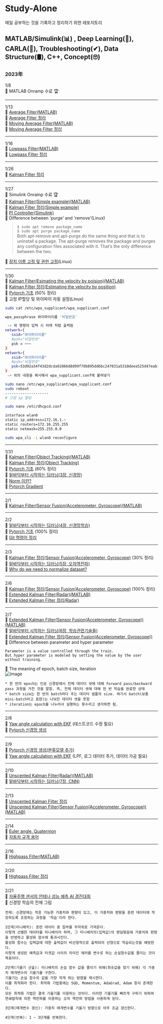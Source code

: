# Study-Alone
매일 공부하는 것을 기록하고 정리하기 위한 레포지토리

## MATLAB/Simulink(📊) , Deep Learning(🧬), CARLA(🚗), Troubleshooting(✔), Data Structure(🛢), C++, Concept(🙄)
### 2023年
1/8   
🔹 MATLAB Onramp 수료 🏆    
***
1/13      
🔹 [Average Filter(MATLAB)](https://github.com/soup1997/Study-Alone/tree/origin/Matlab/Average_Filter)   
🔹 [Average Filter 정리](https://velog.io/@soup1997/%ED%8F%89%EA%B7%A0%ED%95%84%ED%84%B0)   
🔹 [Moving Average Filter(MATLAB)](https://github.com/soup1997/Study-Alone/tree/origin/Matlab/Moving_Average_Filter)   
🔹 [Moving Average Filter 정리](https://velog.io/@soup1997/Moving-Average-Filter)  
***
1/16     
🔹 [Lowpass Filter(MATLAB)](https://github.com/soup1997/Study-Alone/tree/origin/Matlab/Lowpass_Filter)   
🔹 [Lowpass Filter 정리](https://velog.io/@soup1997/Lowpass-Filter)   
***
1/26     
🔹 [Kalman Filter 정리](https://velog.io/@soup1997/Linear-Kalman-Filter)   
***
1/27    
🔹 Simulink Onramp 수료 🏆   
🔹 [Kalman Filter(Simple example)(MATLAB)](https://github.com/soup1997/Study-Alone/tree/origin/Matlab)   
🔹 [Kalman Filter 정리(Simple example)](https://velog.io/@soup1997/Linear-Kalman-Filter-Simple-Example)   
🔹 [PI Controller(Simulink)](https://github.com/soup1997/Study-Alone/tree/origin/Simulink)   
🔹 Difference between 'purge' and 'remove'(Linux)   
>`$ sudo apt remove package_name`   
>`$ sudo apt purge package_name`    
>Both apt-remove and apt-purge do the same thing and that is to uninstall a package. The apt-purge removes the package and purges any configuration files associated with it. That’s the only difference between the two.   

🔹 [장치 이름 고정 및 권한 고정](https://velog.io/@717lumos/Linux-USB-%EC%9E%A5%EC%B9%98-%EC%9D%B4%EB%A6%84-%EA%B3%A0%EC%A0%95%ED%95%98%EA%B8%B0-udev-%EC%84%A4%EC%A0%95-Symbolic-Link%EC%8B%AC%EB%B3%BC%EB%A6%AD-%EB%A7%81%ED%81%AC-%EB%A7%8C%EB%93%A4%EA%B8%B0)(Linux)
***
1/30   
🔹 [Kalman Filter(Esimating the velocity by poision)(MATLAB)](https://github.com/soup1997/Study-Alone/tree/origin/Matlab/Kalman_Filter(Estimate%20the%20speed%20by%20position))   
🔹 [Kalman Filter 정리(Estimating the velocity by position)](https://velog.io/@soup1997/Linear-Kalman-FilterEstimating-the-speed-by-position)   
🔹 [Pytorch 기초](https://github.com/soup1997/Study-Alone/blob/origin/Pytorch/%ED%8C%8C%EC%9D%B4%ED%86%A0%EC%B9%98(PyTorch)%20%EA%B8%B0%EC%B4%88.ipynb) (50% 정리)   
🔹 고정 IP할당 및 와이파이 자동 설정(Linux)   
```bash
sudo cat /etc/wpa_supplicant/wpa_supplicant.conf

wpa_passphrase 와이파이이름 '비밀번호'

 -> 위 명령어 입력 시 아래 처럼 출력됨
network={
   ssid="와이파이이름"
   #psk="비밀번호"
   psk = ~~~
}
network={
   ssid="와이파이이름"
   #psk="비밀번호"
   psk=53d92a34f43d2dcda92866d8d99f70b895dd6bc247831a5310deea525d47eab1
}
 -> 위의 내용을 복사해서 wpa_supplicant.conf에 붙여넣기

sudo nano /etc/wpa_supplicant/wpa_supplicant.conf
sudo reboot
--------------------
# 고정 ip 할당

sudo nano /etc/dhcpcd.conf

interface wlan0
static ip_address=172.16.1.~
static routers=172.16.255.255
static netmask=255.255.0.0

sudo wpa_cli -i wlan0 reconfigure
```
***
1/31     
🔹 [Kalman Filter(Object Tracking)(MATLAB)](https://github.com/soup1997/Study-Alone/tree/origin/Matlab/Kalman_Filter(Object%20Tracking))    
🔹 [Kalman Filter 정리(Object Tracking)](https://velog.io/@soup1997/Linear-Kalman-FilterObject-Tracking)   
🔹 [Pytorch 기초](https://github.com/soup1997/Study-Alone/blob/origin/Pytorch/%ED%8C%8C%EC%9D%B4%ED%86%A0%EC%B9%98(PyTorch)%20%EA%B8%B0%EC%B4%88.ipynb) (80% 정리)     
🔹 [밑바닥부터 시작하는 딥러닝(3장, 신경망)](https://github.com/soup1997/Study-Alone/tree/origin/Deep%20Learning/Neural%20Network)   
🔹 [Norm 이란?](https://bskyvision.com/entry/%EC%84%A0%ED%98%95%EB%8C%80%EC%88%98%ED%95%99-%EB%86%88norm%EC%9D%B4%EB%9E%80-%EB%AC%B4%EC%97%87%EC%9D%B8%EA%B0%80)   
🔹 [Pytorch Gradient](https://gaussian37.github.io/dl-pytorch-gradient/)
***
2/1   
🔹 [Kalman Filter(Sensor Fusion(Accelerometer, Gyroscope)(MATLAB)](https://github.com/soup1997/Study-Alone/tree/origin/Matlab/Kalman%20Filter(Sensor%20Fusion(Accelerometer%2C%20Gyroscope)))   
***
2/2   
🔹 [밑바닥부터 시작하는 딥러닝(4장, 신경망학습)](https://github.com/soup1997/Study-Alone/blob/origin/Deep%20Learning/%EC%8B%A0%EA%B2%BD%EB%A7%9D%20%ED%95%99%EC%8A%B5(4%EC%9E%A5)/%EB%B0%91%EB%B0%94%EB%8B%A5%EB%B6%80%ED%84%B0%20%EC%8B%9C%EC%9E%91%ED%95%98%EB%8A%94%20%EB%94%A5%EB%9F%AC%EB%8B%9D(4%EC%9E%A5).ipynb)   
🔹 [Pytorch 기초](https://github.com/soup1997/Study-Alone/blob/origin/Pytorch/%ED%8C%8C%EC%9D%B4%ED%86%A0%EC%B9%98(PyTorch)%20%EA%B8%B0%EC%B4%88.ipynb) (100% 정리)     
🔹 [Git 명령어 정리](https://hackmd.io/@oW_dDxdsRoSpl0M64Tfg2g/ByfwpNJ-K)
***
2/3    
🔹 [Kalman Filter 정리(Sensor Fusion(Accelerometer, Gyroscope)](https://velog.io/@soup1997/Linear-Kalman-FilterSensor-FusionAccelerometer-Gyroscope) (30% 정리)   
🔹 [밑바닥부터 시작하는 딥러닝(5장, 오차역전파)](https://github.com/soup1997/Study-Alone/blob/origin/Deep%20Learning/%EC%98%A4%EC%B0%A8%EC%97%AD%EC%A0%84%ED%8C%8C(5%EC%9E%A5)/%EB%B0%91%EB%B0%94%EB%8B%A5%EB%B6%80%ED%84%B0%20%EC%8B%9C%EC%9E%91%ED%95%98%EB%8A%94%20%EB%94%A5%EB%9F%AC%EB%8B%9D(5%EC%9E%A5).ipynb)   
🔹 [Why do we need to normalize dataset?](https://dongwooklee96.github.io/post/2021/11/06/%EB%8D%B0%EC%9D%B4%ED%84%B0-%EC%A0%95%EA%B7%9C%ED%99%94%EB%9E%80-%EB%A8%B8%EC%8B%A0%EB%9F%AC%EB%8B%9D.html)
***
2/6   
🔹 [Kalman Filter 정리(Sensor Fusion(Accelerometer, Gyroscope)](https://velog.io/@soup1997/Linear-Kalman-FilterSensor-FusionAccelerometer-Gyroscope) (100% 정리)   
🔹 [Extended Kalman Filter(Radar)(MATLAB)](https://github.com/soup1997/Study-Alone/tree/origin/Matlab/Extended%20Kalman%20Filter(Radar))    
🔹 [Extended Kalman Filter 정리(Radar)](https://velog.io/@soup1997/Extended-Kalman-FilterRadar-Tracking)  
***
2/7   
🔹 [Extended Kalman Filter(Sensor Fusion(Accelerometer, Gyroscope))(MATLAB)](https://github.com/soup1997/Study-Alone/tree/origin/Matlab/Extended%20Kalman%20Filter(Sensor-fusion(Accelerometer%2C%20Gyroscope)))   
🔹 [밑바닥부터 시작하는 딥러닝(6장, 학습관련기술들)](https://github.com/soup1997/Study-Alone/blob/origin/Deep%20Learning/%ED%95%99%EC%8A%B5%EA%B8%B0%EC%88%A0(6%EC%9E%A5)/%EB%B0%91%EB%B0%94%EB%8B%A5%EB%B6%80%ED%84%B0%20%EC%8B%9C%EC%9E%91%ED%95%98%EB%8A%94%20%EB%94%A5%EB%9F%AC%EB%8B%9D(6%EC%9E%A5).ipynb)   
🔹 [Extended Kalman Filter 정리(Sensor Fusion(Accelerometer, Gyroscope))](https://velog.io/@soup1997/Extended-Kalman-FilterSensor-fusion-with-Gyroscope-and-Accelerometer)   
🔹 Difference between parameter and hyper parameter
```
Parameter is a value controlled through the train. 
But hyper parameter is modeled by setting the value by the user without training.
```   
🔹 The meaning of epoch, batch size, iteration   
![image](https://user-images.githubusercontent.com/86957779/217192018-60ee9108-6fc7-429b-a963-41281316d6f2.png)
```
* 한 번의 epoch는 인공 신경망에서 전체 데이터 셋에 대해 forward pass/backward pass 과정을 거친 것을 말함. 즉, 전체 데이터 셋에 대해 한 번 학습을 완료한 상태
* batch size는 한 번의 batch마다 주는 데이터 샘플의 size. 여기서 batch(보통 mini-batch라고 표현)는 나눠진 데이터 셋을 뜻함
* iteration는 epoch를 나누어서 실행하는 횟수라고 생각하면 됨.
``` 
***
2/8   
🔹 [Yaw angle calculation with EKF](https://github.com/soup1997/MPU9250-Sensor-Fusion) (테스트코드 수정 필요)   
🔹 [Pytorch 신경망 생성](https://github.com/soup1997/Study-Alone/blob/origin/Pytorch/%ED%8C%8C%EC%9D%B4%ED%86%A0%EC%B9%98%20%EC%8B%A0%EA%B2%BD%EB%A7%9D%20%EC%83%9D%EC%84%B1.ipynb)   
***
2/9   
🔹 [Pytorch 신경망 생성(분류모델 추가)](https://github.com/soup1997/Study-Alone/blob/origin/Pytorch/%ED%8C%8C%EC%9D%B4%ED%86%A0%EC%B9%98%20%EC%8B%A0%EA%B2%BD%EB%A7%9D%20%EC%83%9D%EC%84%B1.ipynb)   
🔹 [Yaw angle calculation with EKF](https://github.com/soup1997/MPU9250-Sensor-Fusion) (LPF, 로그 데이터 추가, 데이터 가공 필요)   
***
2/10   
🔹 [Unscented Kalman Filter(Radar)(MATLAB)](https://github.com/soup1997/Study-Alone/tree/origin/Matlab/Unscented%20Kalman%20Filter(Radar))   
🔹 [밑바닥부터 시작하는 딥러닝(7장, CNN)](https://github.com/soup1997/Study-Alone/blob/origin/Deep%20Learning/CNN(7%EC%9E%A5)/%EB%B0%91%EB%B0%94%EB%8B%A5%EB%B6%80%ED%84%B0%20%EC%8B%9C%EC%9E%91%ED%95%98%EB%8A%94%20%EB%94%A5%EB%9F%AC%EB%8B%9D(7%EC%9E%A5).ipynb)
***
2/13   
🔹 [Unscented Kalman Filter 정리](https://velog.io/@soup1997/Unscented-Kalman-Filter)   
🔹 [Unscented Kalman Filter(Sensor Fusion(Accelerometer, Gyroscope))(MATLAB)](https://github.com/soup1997/Study-Alone/tree/origin/Matlab/Unscented%20Kalman%20Filter(Sensor-fusion)) 
***
2/14   
🔹 [Euler angle, Quaternion](https://liqul.github.io/blog/assets/rotation.pdf)   
🔹 [자동차 규격 용어](https://blog.naver.com/jeminan24/220677702212)
***
2/16   
🔹 [Highpass Filter(MATLAB)](https://github.com/soup1997/Study-Alone/tree/origin/Matlab/Highpass%20Filter)   
***
2/20   
🔹 [Highpass Filter 정리](https://velog.io/@soup1997/Highpass-Filter)   
***
2/21   
🔹 [자율주행 센서의 안테나 성능 예측 AI 경진대회](https://github.com/soup1997/Study-Alone/tree/origin/Pytorch/Antenna%20performace%20prediction)   
🔹 신경망 학습의 전체 그림
```
전제: 신경망에는 적응 가능한 가중치와 편향이 있고, 이 가중치와 편향을 훈련 데이터에 적응하도록 조정하는 과정을 '학습'이라 한다. 

1단계(미니배치): 훈련 데이터 중 일부를 무작위로 가져온다. 
이렇게 선별한 데이터를 미니배치라 하며, 그 미니배치의(입력값)의 랜덤묶음에 가중치와 편향을 반영하고 활성화 함수에 통과시킨다. 
활성화 함수는 입력값에 대한 출력값이 비선형적으로 출력되어 선형으로 학습되는것을 예방한다. 
이렇게 생성된 예측값과 타겟값 사이의 차이인 에러를 변수로 하는 손실함수값을 줄이는 것이 목표이다.

2단계(기울기 산출): 미니배치의 손실 함수 값을 줄이기 위해(최솟값을 찾기 위해) 각 가중치 매개변수의 기울기를 구한다. 
기울기는 손실 함수의 값을 가장 작게 하는 방향을 제시한다. 
이를 최적화라 한다. 최적화 기법중에는 SGD, Momentum, AdaGrad, Adam 등이 존재한다.
모든 최적화 기법은 결국 기울기를 이용하는 것이다. 이러한 기울기를 빠르게 구하기 위하여
연쇄법칙에 의한 역전파를 이용하는 오차 역전파 방법을 사용하게 된다.

3단계(매개변수 갱신): 가중치 매개변수를 기울기 방향으로 아주 조금 갱신한다.

4단계(반복): 1 ~ 3단계를 반복한다.
```
